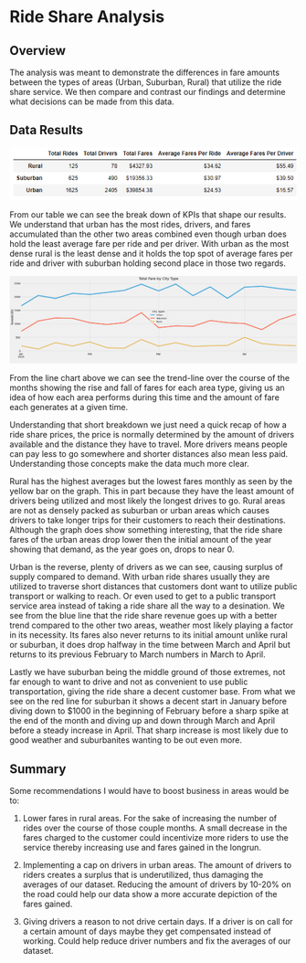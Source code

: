 # Ride Share Analysis

## Overview
The analysis was meant to demonstrate the differences in fare amounts between the types of areas (Urban, Suburban, Rural) that utilize the ride share service. We then compare and contrast our findings and determine what decisions can be made from this data.

## Data Results
![Summary_Dataframe.PNG](https://github.com/Cyber-Wolfe/Ride_Share_Analysis/blob/main/analysis/Summary_Dataframe.PNG)


From our table we can see the break down of KPIs that shape our results.  We understand that urban has the most rides, drivers, and fares accumulated than the other two areas combined even though urban does hold the least average fare per ride and per driver.  With urban as the most dense rural is the least dense and it holds the top spot of average fares per ride and driver with suburban holding second place in those two regards.

![PyBer_fare_summary.png](https://github.com/Cyber-Wolfe/Ride_Share_Analysis/blob/main/analysis/PyBer_fare_summary.png)

From the line chart above we can see the trend-line over the course of the months showing the rise and fall of fares for each area type, giving us an idea of how each area performs during this time and the amount of fare each generates at a given time.

Understanding that short breakdown we just need a quick recap of how a ride share prices, the price is normally determined by the amount of drivers available and the distance they have to travel.  More drivers means people can pay less to go somewhere and shorter distances also mean less paid. Understanding those concepts make the data much more clear.  

Rural has the highest averages but the lowest fares monthly as seen by the yellow bar on the graph.  This in part because they have the least amount of drivers being utilized and most likely the longest drives to go. Rural areas are not as densely packed as suburban or urban areas which causes drivers to take longer trips for their customers to reach their destinations.  Although the graph does show something interesting, that the ride share fares of the urban areas drop lower then the initial amount of the year showing that demand, as the year goes on, drops to near 0.

Urban is the reverse, plenty of drivers as we can see, causing surplus of supply compared to demand. With urban ride shares usually they are utilized to traverse short distances that customers dont want to utilize public transport or walking to reach. Or even used to get to a public transport service area instead of taking a ride share all the way to a desination. We see from the blue line that the ride share revenue goes up with a better trend compared to the other two areas, weather most likely playing a factor in its necessity. Its fares also never returns to its initial amount unlike rural or suburban, it does drop halfway in the time between March and April but returns to its previous February to March numbers in March to April.
 
Lastly we have suburban being the middle ground of those extremes, not far enough to want to drive and not as convenient to use public transportation, giving the ride share a decent customer base. From what we see on the red line for suburban it shows a decent start in January before diving down to $1000 in the beginning of February before a sharp spike at the end of the month and diving up and down through March and April before a steady increase in April. That sharp increase is most likely due to good weather and suburbanites wanting to be out even more.

## Summary

Some recommendations I would have to boost business in areas would be to:
1. Lower fares in rural areas. For the sake of increasing the number of rides over the course of those couple months. A small decrease in the fares charged to the customer could incentivize more riders to use the service thereby increasing use and fares gained in the longrun.

2. Implementing a cap on drivers in urban areas. The amount of drivers to riders creates a surplus that is underutilized, thus damaging the averages of our dataset. Reducing the amount of drivers by 10-20% on the road could help our data show a more accurate depiction of the fares gained.

3. Giving drivers a reason to not drive certain days. If a driver is on call for a certain amount of days maybe they get compensated instead of working. Could help reduce driver numbers and fix the averages of our dataset.


